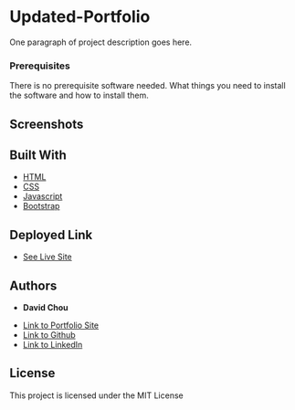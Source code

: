 # Updated-Portfolio

One paragraph of project description goes here.

### Prerequisites

There is no prerequisite software needed.
What things you need to install the software and how to install them.

## Screenshots



## Built With

* [HTML](https://developer.mozilla.org/en-US/docs/Web/HTML)
* [CSS](https://developer.mozilla.org/en-US/docs/Web/CSS)
* [Javascript](https://developer.mozilla.org/en-US/docs/Web/JavaScript)
* [Bootstrap](https://getbootstrap.com/)

## Deployed Link

* [See Live Site](https://dazedchou.github.io/Updated-Portfolio/)


## Authors

* **David Chou** 

- [Link to Portfolio Site](https://dazedchou.github.io/Updated-Portfolio/)
- [Link to Github](https://github.com/DazedChou)
- [Link to LinkedIn](https://www.linkedin.com/in/Davidchou99)


## License

This project is licensed under the MIT License 

